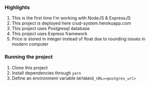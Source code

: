 ### Highlights
1. This is the first time I'm working with NodeJS & ExpressJS
1. This project is deployed here crud-system.herokuapp.com
1. This project uses Postgresql database
1. This project uses Express framework
1. Price is stored in integer instead of float due to rounding issues in modern computer

### Running the project
1. Clone this project
1. Install dependencies through `yarn`
1. Define an environment variable `DATABASE_URL=<postgres_url>`

